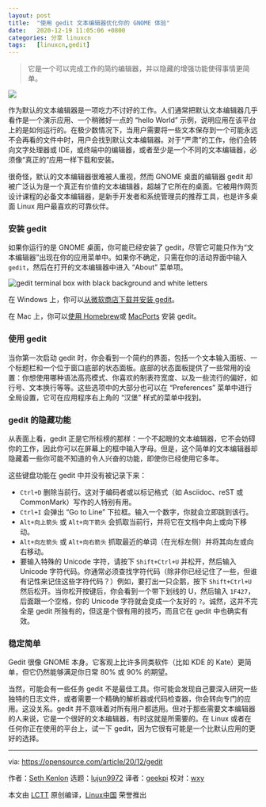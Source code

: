 ```yaml
---
layout: post
title:	"使用 gedit 文本编辑器优化你的 GNOME 体验"
date:	2020-12-19 11:05:06 +0800 
categories:	分享 linuxcn 
tags:	[linuxcn,gedit]
---
```




> 
> 它是一个可以完成工作的简约编辑器，并以隐藏的增强功能使得事情更简单。
> 
> 
> 


![](/Asserts/Images//attachment/album/202012/19/110419snchihpnjn8juxqc.jpg)


作为默认的文本编辑器是一项吃力不讨好的工作。人们通常把默认文本编辑器几乎看作是一个演示应用、一个稍微好一点的 “hello World” 示例，说明应用在该平台上的是如何运行的。在极少数情况下，当用户需要将一些文本保存到一个可能永远不会再看的文件中时，用户会找到默认文本编辑器。对于“严肃”的工作，他们会转向文字处理器或 IDE，或终端中的编辑器，或者至少是一个不同的文本编辑器，必须像“真正的”应用一样下载和安装。


很奇怪，默认的文本编辑器很难被人重视，然而 GNOME 桌面的编辑器 gedit 却被广泛认为是一个真正有价值的文本编辑器，超越了它所在的桌面。它被用作网页设计课程的必备文本编辑器，是新手开发者和系统管理员的推荐工具，也是许多桌面 Linux 用户最喜欢的可靠伙伴。


### 安装 gedit


如果你运行的是 GNOME 桌面，你可能已经安装了 gedit，尽管它可能只作为“文本编辑器”出现在你的应用菜单中。如果你不确定，只需在你的活动界面中输入 `gedit`，然后在打开的文本编辑器中进入 “About” 菜单项。


![gedit terminal box with black background and white letters](/Asserts/Images//attachment/album/202012/19/110508lb3cum4zhhdcpczd.jpg "gedit terminal box with black background and white letters")


在 Windows 上，你可以[从微软商店下载并安装 gedit](https://www.microsoft.com/en-nz/p/gedit)。


在 Mac 上，你可以[使用 Homebrew](https://opensource.com/article/20/6/homebrew-mac)或 [MacPorts](https://opensource.com/article/20/11/macports) 安装 gedit。


### 使用 gedit


当你第一次启动 gedit 时，你会看到一个简约的界面，包括一个文本输入面板、一个标题栏和一个位于窗口底部的状态面板。底部的状态面板提供了一些常用的设置：你想使用哪种语法高亮模式、你喜欢的制表符宽度、以及一些流行的偏好，如行号、文本换行等等。这些选项中的大部分也可以在 “Preferences” 菜单中进行全局设置，它可在应用程序右上角的 “汉堡” 样式的菜单中找到。


### gedit 的隐藏功能


从表面上看，gedit 正是它所标榜的那样：一个不起眼的文本编辑器，它不会妨碍你的工作，因此你可以在屏幕上的框中输入字母。但是，这个简单的文本编辑器却隐藏着一些你可能不知道的令人兴奋的功能，即使你已经使用它多年。


这些键盘功能在 gedit 中并没有被记录下来：


* `Ctrl+D` 删除当前行。这对于编码者或以标记格式（如 Asciidoc、reST 或 CommonMark）写作的人特别有用。
* `Ctrl+I` 会弹出 “Go to Line” 下拉框。输入一个数字，你就会立即跳到该行。
* `Alt+向上箭头` 或 `Alt+向下箭头` 会抓取当前行，并将它在文档中向上或向下移动。
* `Alt+向左箭头` 或 `Alt+向右箭头` 抓取最近的单词（在光标左侧）并将其向左或向右移动。
* 要输入特殊的 Unicode 字符，请按下 `Shift+Ctrl+U` 并松开，然后输入 Unicode 字符代码。你通常必须查找字符代码（除非你已经记住了一些，但谁有记性来记住这些字符代码？）例如，要打出一只企鹅，按下 `Shift+Ctrl+U` 然后松开。当你松开按键后，你会看到一个带下划线的 U，然后输入 `1F427`，后面跟一个空格，你的 Unicode 字符就会变成一个友好的 `?`。诚然，这并不完全是 gedit 所独有的，但这是个很有用的技巧，而且它在 gedit 中也确实有效。


### 稳定简单


Gedit 很像 GNOME 本身。它客观上比许多同类软件（比如 KDE 的 Kate）更简单，但它仍然能够满足你日常 80% 或 90% 的期望。


当然，可能会有一些任务 gedit 不是最佳工具。你可能会发现自己要深入研究一些独特的日志文件，或者需要一个精确的解析器或代码检查器，你会转向专门的应用。这没关系。gedit 并不意味着对所有用户都适用。但对于那些需要文本编辑器的人来说，它是一个很好的文本编辑器，有时这就是所需要的。在 Linux 或者在任何你正在使用的平台上，试一下 gedit，因为它很有可能是一个比默认应用的更好的选择。




---


via: <https://opensource.com/article/20/12/gedit>


作者：[Seth Kenlon](https://opensource.com/users/seth) 选题：[lujun9972](https://github.com/lujun9972) 译者：[geekpi](https://github.com/geekpi) 校对：[wxy](https://github.com/wxy)


本文由 [LCTT](https://github.com/LCTT/TranslateProject) 原创编译，[Linux中国](https://linux.cn/) 荣誉推出
